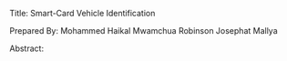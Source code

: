 Title: Smart-Card Vehicle Identification

Prepared By:
Mohammed Haikal Mwamchua
Robinson Josephat Mallya

Abstract:
